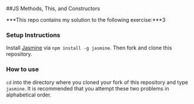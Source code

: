 ##JS Methods, This, and Constructors

***This repo contains my solution to the following exercise:***3

### Setup Instructions

Install [Jasmine](http://jasmine.github.io/2.3/introduction.html) via `npm install -g jasmine`. Then fork and clone this repository.

### How to use

`cd` into the directory where you cloned your fork of this repository and type `jasmine`. It is recommended that you attempt these two problems in alphabetical order.
